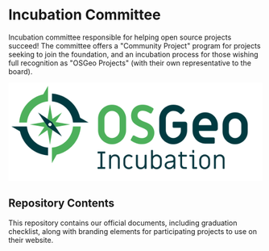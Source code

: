 # Incubation Committee

Incubation committee responsible for helping open source projects succeed! The committee offers a "Community Project" program for projects seeking to join the foundation, and an incubation process for those wishing full recognition as "OSGeo Projects" (with their own representative to the board).

![OSGeo incubation](osgeo_incubation.png)

## Repository Contents

This repository contains our official documents, including graduation checklist, along with branding elements for participating projects to use on their website.
